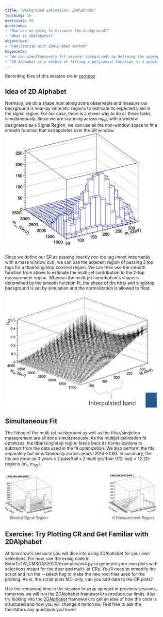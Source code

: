```yaml
---
title: "Background Estimation: 2DAlphabet"
teaching: 10
exercises: 50
questions:
- "How are we going to estimate the background?"
- "What is 2DAlphabet?"
objectives:
- "Familiarize with 2DAlphabet method"
keypoints:
- "We can simultaneously fit several backgrounds by defining the appropriate observables/axes, i.e. m<sub>t</sub> vs m<sub>tW</sub>."
- "2D Alphabet is a method of fitting a polynomial function to a space (except the SR), to model the multi-jet background, and also serves as an interfae to other tools." 
---
```

Recording files of this session are in [cernbox](https://cernbox.cern.ch/index.php/s/uibnZgUrfC0HAqn)

## Idea of 2D Alphabet
Normally, we do a shape hunt along some observable and measure our background is near-by kintemtic regions to estimate its expected yield in the signal region. For our case, there is a clever way to do all these tasks simultaneously. Since we are scanning across m<sub>tW</sub>, with a window designated as a Signal Region, we can use all the non-window space to fit a smooth function that extrapolates over the SR window.
<img src="../fig/2DAlphabetShape.png" alt="2DAlphabetShape" style="width:500px"> 

Since we define our SR as passing exactly one top tag (most importantly with a mass window cut), we can use the adjacent region of passing 2 top tags for a ttbar/singletop constrol region. We can then use the smooth function from above to estimate the multi-jet contribution to the 2-top measurement region. Whereas the multi-jet contribution's shape is determined by the smooth function fit, the shape of the ttbar and singletop background is set by simulation and the normalization is allowed to float.

<img src="../fig/2DAlphabetFit.png" alt="2DAlphabetFit" style="width:500px"> 

## Simultaneous Fit
The fitting of the multi-jet background as well as the ttbar/singletop measurement are all done simultaneously. As the multijet estimation fit optimizes, the ttbar/singletop region feeds back its normalizations to subtract from the data used in the fit optimization. We also perform the fits separately but simultaneously across years (2016-2018).
In summary, the fits are done on 3 years x 2 pass/fail x 2 multi-jet/ttbar (1/2-top) = 12 2D-regions (m<sub>t</sub>, m<sub>tW</sub>). 

<img src="../fig/2DAlphabetCompare.png" alt="2DAlphabetCompare" style="width:500px"> 


## Exercise: Try Plotting CR and Get Familiar with 2DAlphabet
At tomorrow's sessions you will dive into using 2DAlphabet for your own selections. For now, use the exisig code in BstarToTW_CMSDAS2020/examples/ex4.py to generate your own plots with selections meant for the ttbar and multi-jet CRs. You'll need to mmodify the script and run the --select flag to make the new root files used for the plotting. As is, the script plots MC-only, can you add data to the CR plots? 

Use the remaining time in the session to wrap up work in previous sessions, tomorrow we will run the 2DAlphabet framework to produce our limits. Also try looking into the [2DAlphabet](https://github.com/lcorcodilos/2DAlphabet/blob/master/TwoDAlphabetClass.py) framework to get an idea of how the code is structured and how you will change it tomorrow. Feel free to ask the facilitators any questions you have!
